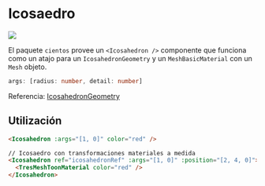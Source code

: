 # Icosaedro <Badge type="warning" text="^1.6.0" />

![](/cientos/icosahedron.png)

El paquete `cientos` provee un `<Icosahedron />` componente que funciona como un atajo para un `IcosahedronGeometry` y un `MeshBasicMaterial` con un `Mesh` objeto.

```typescript
args: [radius: number, detail: number]
```

Referencia: [IcosahedronGeometry](https://threejs.org/docs/?q=ico#api/en/geometries/IcosahedronGeometry)

## Utilización

```html
<Icosahedron :args="[1, 0]" color="red" />

// Icosaedro con transformaciones materiales a medida
<Icosahedron ref="icosahedronRef" :args="[1, 0]" :position="[2, 4, 0]">
  <TresMeshToonMaterial color="red" />
</Icosahedron>
```
